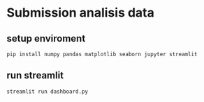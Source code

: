 # Submission analisis data

## setup enviroment
```
pip install numpy pandas matplotlib seaborn jupyter streamlit
```

## run streamlit
```
streamlit run dashboard.py

```
